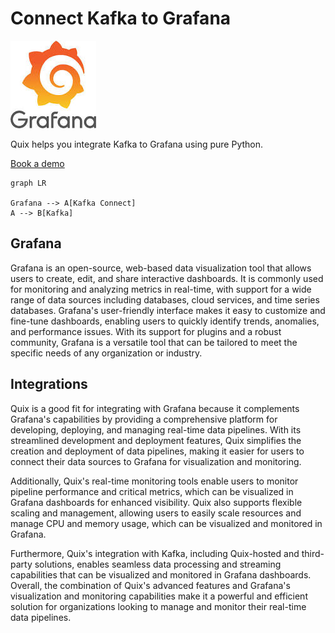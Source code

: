 # Connect Kafka to Grafana

![](./images/logo_1.jpg)

Quix helps you integrate Kafka to Grafana using pure Python.

<div>
<a class="md-button md-button--primary" href="https://share.hsforms.com/1iW0TmZzKQMChk0lxd_tGiw4yjw2?__hstc=175542013.2303933fbd746c0ac86d9ccbe9bc9100.1728383268831.1729603416735.1729620918855.31&__hssc=175542013.1.1729620918855&__hsfp=2132701734" target="_blank" style="margin-right:.5rem;">Book a demo</a>
<br/>
</div>

```mermaid
graph LR

Grafana --> A[Kafka Connect]
A --> B[Kafka]
```

## Grafana

Grafana is an open-source, web-based data visualization tool that allows users to create, edit, and share interactive dashboards. It is commonly used for monitoring and analyzing metrics in real-time, with support for a wide range of data sources including databases, cloud services, and time series databases. Grafana's user-friendly interface makes it easy to customize and fine-tune dashboards, enabling users to quickly identify trends, anomalies, and performance issues. With its support for plugins and a robust community, Grafana is a versatile tool that can be tailored to meet the specific needs of any organization or industry.

## Integrations

Quix is a good fit for integrating with Grafana because it complements Grafana's capabilities by providing a comprehensive platform for developing, deploying, and managing real-time data pipelines. With its streamlined development and deployment features, Quix simplifies the creation and deployment of data pipelines, making it easier for users to connect their data sources to Grafana for visualization and monitoring.

Additionally, Quix's real-time monitoring tools enable users to monitor pipeline performance and critical metrics, which can be visualized in Grafana dashboards for enhanced visibility. Quix also supports flexible scaling and management, allowing users to easily scale resources and manage CPU and memory usage, which can be visualized and monitored in Grafana.

Furthermore, Quix's integration with Kafka, including Quix-hosted and third-party solutions, enables seamless data processing and streaming capabilities that can be visualized and monitored in Grafana dashboards. Overall, the combination of Quix's advanced features and Grafana's visualization and monitoring capabilities make it a powerful and efficient solution for organizations looking to manage and monitor their real-time data pipelines.

